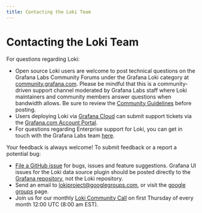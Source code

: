 ```yaml
---
title: Contacting the Loki Team
---
```

# Contacting the Loki Team

For questions regarding Loki:

- Open source Loki users are welcome to post technical questions on the Grafana Labs Community Forums under the Grafana Loki category at [community.grafana.com](https://community.grafana.com). Please be mindful that this is a community-driven support channel moderated by Grafana Labs staff where Loki maintainers and community members answer questions when bandwidth allows. Be sure to review the [Community Guidelines](https://community.grafana.com/guidelines) before posting. 
- Users deploying Loki via [Grafana Cloud](https://grafana.com/products/cloud/) can submit support tickets via the [Grafana.com Account Portal](https://grafana.com/login). 
- For questions regarding Enterprise support for Loki, you can get in touch with the Grafana Labs team [here](https://grafana.com/contact?pg=docs).

Your feedback is always welcome! To submit feedback or a report a potential bug:

- [File a GitHub issue](https://github.com/grafana/loki/issues/new) for bugs, issues and feature suggestions. Grafana UI issues for the Loki data source plugin should be posted directly to the [Grafana repository](https://github.com/grafana/grafana/issues/new), not the Loki repository. 
- Send an email to [lokiproject@googlegroups.com](mailto:lokiproject@googlegroups.com), or visit the [google groups](https://groups.google.com/forum/#!forum/lokiproject) page.
- Join us for our monthly [Loki Community Call](https://docs.google.com/document/d/1MNjiHQxwFukm2J4NJRWyRgRIiK7VpokYyATzJ5ce-O8/edit?usp=sharing) on first Thursday of every month 12:00 UTC (8:00 am EST). 




